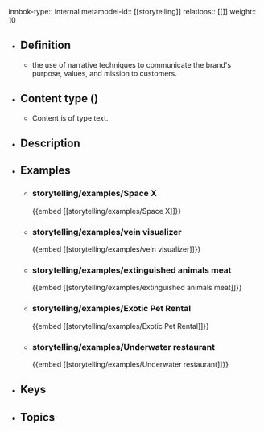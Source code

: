 innbok-type:: internal
metamodel-id:: [[storytelling]]
relations:: [[]]
weight:: 10

- ## Definition
  - the use of narrative techniques to communicate the brand's purpose, values, and mission to customers.
- ## Content type ()
  - Content is of type text.
  
- ## Description
- ## Examples
  - ### storytelling/examples/Space X
    {{embed [[storytelling/examples/Space X]]}}
  - ### storytelling/examples/vein visualizer
    {{embed [[storytelling/examples/vein visualizer]]}}
  - ### storytelling/examples/extinguished animals meat
    {{embed [[storytelling/examples/extinguished animals meat]]}}
  - ### storytelling/examples/Exotic Pet Rental
    {{embed [[storytelling/examples/Exotic Pet Rental]]}}
  - ### storytelling/examples/Underwater restaurant
    {{embed [[storytelling/examples/Underwater restaurant]]}}
  
- ## Keys
  
- ## Topics
  

